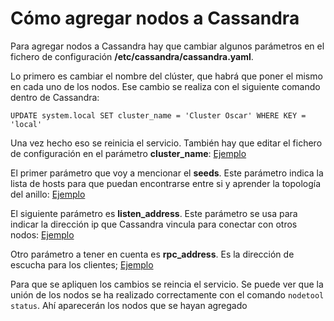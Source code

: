 # Cómo agregar nodos a Cassandra

Para agregar nodos a Cassandra hay que cambiar algunos parámetros en el fichero de configuración **/etc/cassandra/cassandra.yaml**.

Lo primero es cambiar el nombre del clúster, que habrá que poner el mismo en cada uno de los nodos. Ese cambio se realiza con el siguiente comando dentro de Cassandra:

`UPDATE system.local SET cluster_name = 'Cluster Oscar' WHERE KEY = 'local'`

Una vez hecho eso se reinicia el servicio. También hay que editar el fichero de configuración en el parámetro **cluster_name**: [Ejemplo](https://github.com/oscarmb99/Cassandra/blob/main/imagenes/clustername.PNG)


El primer parámetro que voy a mencionar el **seeds**. Este parámetro indica la lista de hosts para que puedan encontrarse entre si y aprender la topología del anillo: [Ejemplo](https://github.com/oscarmb99/Cassandra/blob/main/imagenes/seeds.PNG)

El siguiente parámetro es **listen_address**. Este parámetro se usa para indicar la dirección ip que Cassandra vincula para conectar con otros nodos: [Ejemplo](https://github.com/oscarmb99/Cassandra/blob/main/imagenes/listenaddress.PNG)

Otro parámetro a tener en cuenta es **rpc_address**. Es la dirección de escucha para los clientes; [Ejemplo](https://github.com/oscarmb99/Cassandra/blob/main/imagenes/rcpaddress.PNG)

Para que se apliquen los cambios se reincia el servicio. Se puede ver que la unión de los nodos se ha realizado correctamente con el comando `nodetool status`. Ahí aparecerán los
nodos que se hayan agregado
